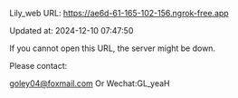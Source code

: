 Lily_web URL: https://ae6d-61-165-102-156.ngrok-free.app

Updated at: 2024-12-10 07:47:50

If you cannot open this URL, the server might be down.

Please contact: 

goley04@foxmail.com Or Wechat:GL_yeaH